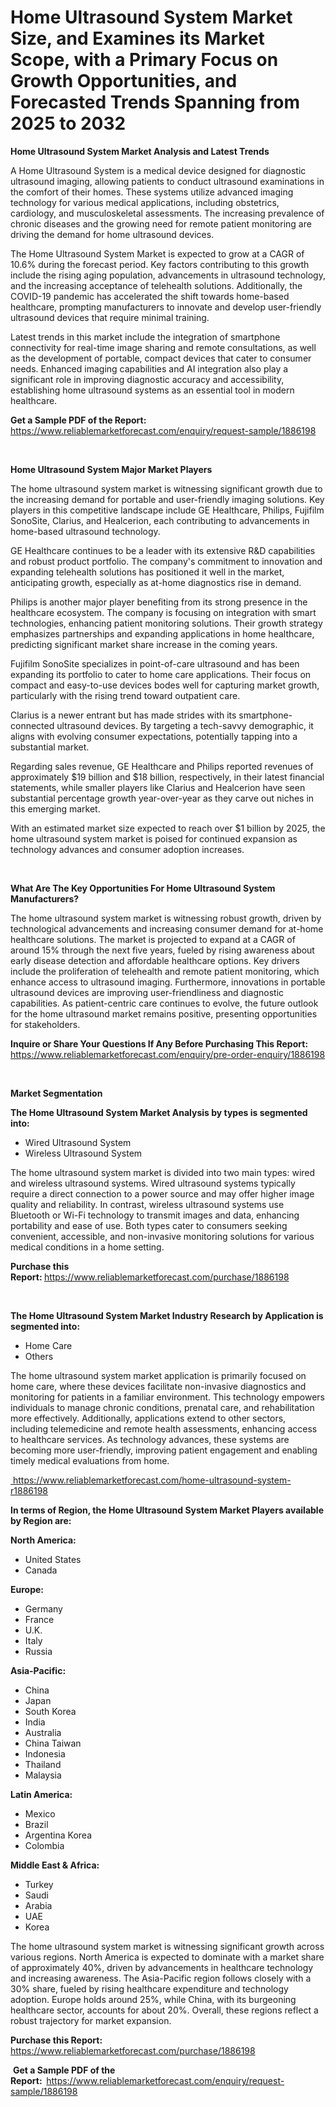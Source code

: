 <p><h1>Home Ultrasound System Market Size, and Examines its Market Scope, with a Primary Focus on Growth Opportunities, and Forecasted Trends Spanning from 2025 to 2032</h1></p><p><strong>Home Ultrasound System Market Analysis and Latest Trends</strong></p>
<p><p>A Home Ultrasound System is a medical device designed for diagnostic ultrasound imaging, allowing patients to conduct ultrasound examinations in the comfort of their homes. These systems utilize advanced imaging technology for various medical applications, including obstetrics, cardiology, and musculoskeletal assessments. The increasing prevalence of chronic diseases and the growing need for remote patient monitoring are driving the demand for home ultrasound devices.</p><p>The Home Ultrasound System Market is expected to grow at a CAGR of 10.6% during the forecast period. Key factors contributing to this growth include the rising aging population, advancements in ultrasound technology, and the increasing acceptance of telehealth solutions. Additionally, the COVID-19 pandemic has accelerated the shift towards home-based healthcare, prompting manufacturers to innovate and develop user-friendly ultrasound devices that require minimal training.</p><p>Latest trends in this market include the integration of smartphone connectivity for real-time image sharing and remote consultations, as well as the development of portable, compact devices that cater to consumer needs. Enhanced imaging capabilities and AI integration also play a significant role in improving diagnostic accuracy and accessibility, establishing home ultrasound systems as an essential tool in modern healthcare.</p></p>
<p><strong>Get a Sample PDF of the Report:&nbsp;</strong> <a href="https://www.reliablemarketforecast.com/enquiry/request-sample/1886198?utm_campaign=2457&utm_medium=2&utm_source=Github&utm_content=ia&utm_term=13042025&utm_id=home-ultrasound-system">https://www.reliablemarketforecast.com/enquiry/request-sample/1886198</a></p>
<p>&nbsp;</p>
<p><strong>Home Ultrasound System Major Market Players</strong></p>
<p><p>The home ultrasound system market is witnessing significant growth due to the increasing demand for portable and user-friendly imaging solutions. Key players in this competitive landscape include GE Healthcare, Philips, Fujifilm SonoSite, Clarius, and Healcerion, each contributing to advancements in home-based ultrasound technology.</p><p>GE Healthcare continues to be a leader with its extensive R&D capabilities and robust product portfolio. The company's commitment to innovation and expanding telehealth solutions has positioned it well in the market, anticipating growth, especially as at-home diagnostics rise in demand.</p><p>Philips is another major player benefiting from its strong presence in the healthcare ecosystem. The company is focusing on integration with smart technologies, enhancing patient monitoring solutions. Their growth strategy emphasizes partnerships and expanding applications in home healthcare, predicting significant market share increase in the coming years.</p><p>Fujifilm SonoSite specializes in point-of-care ultrasound and has been expanding its portfolio to cater to home care applications. Their focus on compact and easy-to-use devices bodes well for capturing market growth, particularly with the rising trend toward outpatient care.</p><p>Clarius is a newer entrant but has made strides with its smartphone-connected ultrasound devices. By targeting a tech-savvy demographic, it aligns with evolving consumer expectations, potentially tapping into a substantial market.</p><p>Regarding sales revenue, GE Healthcare and Philips reported revenues of approximately $19 billion and $18 billion, respectively, in their latest financial statements, while smaller players like Clarius and Healcerion have seen substantial percentage growth year-over-year as they carve out niches in this emerging market.</p><p>With an estimated market size expected to reach over $1 billion by 2025, the home ultrasound system market is poised for continued expansion as technology advances and consumer adoption increases.</p></p>
<p>&nbsp;</p>
<p><strong>What Are The Key Opportunities For Home Ultrasound System Manufacturers?</strong></p>
<p><p>The home ultrasound system market is witnessing robust growth, driven by technological advancements and increasing consumer demand for at-home healthcare solutions. The market is projected to expand at a CAGR of around 15% through the next five years, fueled by rising awareness about early disease detection and affordable healthcare options. Key drivers include the proliferation of telehealth and remote patient monitoring, which enhance access to ultrasound imaging. Furthermore, innovations in portable ultrasound devices are improving user-friendliness and diagnostic capabilities. As patient-centric care continues to evolve, the future outlook for the home ultrasound market remains positive, presenting opportunities for stakeholders.</p></p>
<p><strong>Inquire or Share Your Questions If Any Before Purchasing This Report:</strong> <a href="https://www.reliablemarketforecast.com/enquiry/pre-order-enquiry/1886198?utm_campaign=2457&utm_medium=2&utm_source=Github&utm_content=ia&utm_term=13042025&utm_id=home-ultrasound-system">https://www.reliablemarketforecast.com/enquiry/pre-order-enquiry/1886198</a></p>
<p>&nbsp;</p>
<p><strong>Market Segmentation</strong></p>
<p><strong>The Home Ultrasound System Market Analysis by types is segmented into:</strong></p>
<p><ul><li>Wired Ultrasound System</li><li>Wireless Ultrasound System</li></ul></p>
<p><p>The home ultrasound system market is divided into two main types: wired and wireless ultrasound systems. Wired ultrasound systems typically require a direct connection to a power source and may offer higher image quality and reliability. In contrast, wireless ultrasound systems use Bluetooth or Wi-Fi technology to transmit images and data, enhancing portability and ease of use. Both types cater to consumers seeking convenient, accessible, and non-invasive monitoring solutions for various medical conditions in a home setting.</p></p>
<p><strong>Purchase this Report:&nbsp;</strong><a href="https://www.reliablemarketforecast.com/purchase/1886198?utm_campaign=2457&utm_medium=2&utm_source=Github&utm_content=ia&utm_term=13042025&utm_id=home-ultrasound-system">https://www.reliablemarketforecast.com/purchase/1886198</a></p>
<p>&nbsp;</p>
<p><strong>The Home Ultrasound System Market Industry Research by Application is segmented into:</strong></p>
<p><ul><li>Home Care</li><li>Others</li></ul></p>
<p><p>The home ultrasound system market application is primarily focused on home care, where these devices facilitate non-invasive diagnostics and monitoring for patients in a familiar environment. This technology empowers individuals to manage chronic conditions, prenatal care, and rehabilitation more effectively. Additionally, applications extend to other sectors, including telemedicine and remote health assessments, enhancing access to healthcare services. As technology advances, these systems are becoming more user-friendly, improving patient engagement and enabling timely medical evaluations from home.</p></p>
<p><a href="https://www.reliablemarketforecast.com/home-ultrasound-system-r1886198?utm_campaign=2457&utm_medium=2&utm_source=Github&utm_content=ia&utm_term=13042025&utm_id=home-ultrasound-system">&nbsp;https://www.reliablemarketforecast.com/home-ultrasound-system-r1886198</a></p>
<p><strong>In terms of Region, the Home Ultrasound System Market Players available by Region are:</strong></p>
<p>
    <p> <strong> North America: </strong>
        <ul>
            <li>United States</li>
            <li>Canada</li>
        </ul>
        </p> 
    <p> <strong> Europe: </strong>
        <ul>
            <li>Germany</li>
            <li>France</li>
            <li>U.K.</li>
            <li>Italy</li>
            <li>Russia</li>
        </ul>
        </p> 
    <p> <strong> Asia-Pacific: </strong>
        <ul>
            <li>China</li>
            <li>Japan</li>
            <li>South Korea</li>
            <li>India</li>
            <li>Australia</li>
            <li>China Taiwan</li>
            <li>Indonesia</li>
            <li>Thailand</li>
            <li>Malaysia</li>
        </ul>
        </p> 
    <p> <strong> Latin America: </strong>
        <ul>
            <li>Mexico</li>
            <li>Brazil</li>
            <li>Argentina Korea</li>
            <li>Colombia</li>
        </ul>
        </p> 
    <p> <strong> Middle East & Africa: </strong>
        <ul>
            <li>Turkey</li>
            <li>Saudi</li>
            <li>Arabia</li>
            <li>UAE</li>
            <li>Korea</li>
        </ul>
    </p>
    </p>
<p><p>The home ultrasound system market is witnessing significant growth across various regions. North America is expected to dominate with a market share of approximately 40%, driven by advancements in healthcare technology and increasing awareness. The Asia-Pacific region follows closely with a 30% share, fueled by rising healthcare expenditure and technology adoption. Europe holds around 25%, while China, with its burgeoning healthcare sector, accounts for about 20%. Overall, these regions reflect a robust trajectory for market expansion.</p></p>
<p><strong>Purchase this Report: </strong><a href="https://www.reliablemarketforecast.com/purchase/1886198?utm_campaign=2457&utm_medium=2&utm_source=Github&utm_content=ia&utm_term=13042025&utm_id=home-ultrasound-system">https://www.reliablemarketforecast.com/purchase/1886198</a></p>
<p>&nbsp;<strong>Get a Sample PDF of the Report:&nbsp;&nbsp;</strong><a href="https://www.reliablemarketforecast.com/enquiry/request-sample/1886198?utm_campaign=2457&utm_medium=2&utm_source=Github&utm_content=ia&utm_term=13042025&utm_id=home-ultrasound-system">https://www.reliablemarketforecast.com/enquiry/request-sample/1886198</a></p>
<p><strong></strong></p>
<p><p></p><p></p><p></p></p>